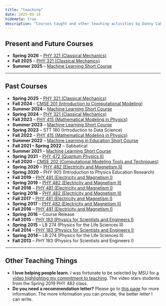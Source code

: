 ```yaml
---
title: "teaching"
date: 2025-05-16
hidemeta: true
description: "Courses taught and other teaching activities by Danny Caballero."
---
```


## Present and Future Courses

- **Spring 2026** – [PHY 321 (Classical Mechanics)](/phy321msu)
- **Fall 2025** – [PHY 321 (Classical Mechanics)](/phy321msu)
- **Summer 2025** – [Machine Learning Short Course](/MSU_REU_ML_course)


---

## Past Courses

- **Spring 2025** – [PHY 321 (Classical Mechanics)](/phy321msu)
- **Fall 2024** – [CMSE 201 (Introduction to Computational Modeling)](https://www.egr.msu.edu/classes/cmse201/)
- **Summer 2024** – [Machine Learning Short Course](/MSU_REU_ML_course)
- **Spring 2024** – [PHY 321 (Classical Mechanics)](/phy321msu)
- **Fall 2023** – [PHY 415 (Mathematical Modeling in Physics)](/phy415fall23)
- **Summer 2023** – [Machine Learning Short Course](/MSU_REU_ML_course)
- **Spring 2023** – STT 180 (Introduction to Data Science)
- **Fall 2022** – [PHY 415 (Mathematical Modeling in Physics)](/phy415msu)
- **Summer 2022** – [Machine Learning in Education Short Course](https://learningmachineslab.github.io/OPSI_ML_workshop/intro.html)
- **Fall 2021 – Spring 2022** – Sabbatical
- **Summer 2021** – [Machine Learning Short Course](/MSU_REU_ML_course)
- **Spring 2021** – [PHY 472 (Quantum Physics II)](/phy472msu_s2021)
- **Fall 2020** – [CMSE 202 (Computational Modeling Tools and Techniques)](https://www.egr.msu.edu/classes/cmse202/)
- **Spring 2020** – [PHY 482 (Electricity and Magnetism II)](/phy482msu_s2020)
- **Spring 2020** – PHY 905 (Introduction to Physics Education Research)
- **Fall 2019** – [PHY 481 (Electricity and Magnetism I)](/phy481msu_f2019)
- **Spring 2019** – [PHY 482 (Electricity and Magnetism II)](/phy482msu_s2019)
- **Fall 2018** – [PHY 481 (Electricity and Magnetism I)](/phy481msu_f2018)
- **Spring 2018** – [PHY 482 (Electricity and Magnetism II)](/phy482msu_s2018)
- **Fall 2017** – [PHY 481 (Electricity and Magnetism I)](/phy481msu_f2017)
- **Spring 2017** – [PHY 482 (Electricity and Magnetism II)](/phy482msu/)
- **Fall 2016** – [PHY 481 (Electricity and Magnetism I)](/phy481msu/)
- **Spring 2016** – Course Release
- **Fall 2015** – [PHY 183 (Physics for Scientists and Engineers I)](https://www.msuperl.org/wikis/pcubed/doku.php)
- **Spring 2015** – LB 274 (Physics for the Life Sciences II)
- **Fall 2014** – [PHY 183 (Physics for Scientists and Engineers I)](https://www.msuperl.org/wikis/pcubed/doku.php)
- **Spring 2014** – LB 274 (Physics for the Life Sciences II)
- **Fall 2013** – PHY 183 (Physics for Scientists and Engineers I)

---

## Other Teaching Things

- **I love helping people learn.** I was fortunate to be selected by MSU for [a video highlighting my commitment to teaching](https://youtube.com/watch?v=xkZooG2Nk8Q). The video stars students from the Spring 2019 PHY 482 class.
- **Do you need a recommendation letter?** Please go to [this page](/recletter/) for more information. The more information you can provide, the better letter I can write.
